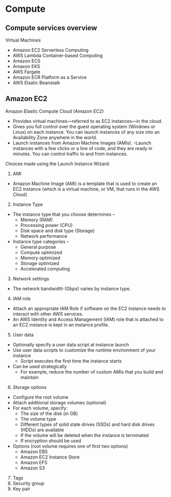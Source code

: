 # Compute

## Compute services overview
Virtual Machines
 - Amazon EC2
Serverless Computing
 - AWS Lambda
Container-based Computing
 - Amazon ECS
 - Amaxon EKS
 - AWS Fargate
 - Amazon ECR
Platform as a Service
 - AWS Elsatic Beanstalk

## Amazon EC2
Amazon Elastic Compute Cloud (Amazon EC2)
 - Provides virtual machines—referred to as EC2 instances—in the cloud.
 - Gives you full control over the guest operating system (Windows or Linux) on each instance.
You can launch instances of any size into an Availability Zone anywhere in the world.
 - Launch instances from Amazon Machine Images (AMIs).
 -Launch instances with a few clicks or a line of code, and they are ready in minutes.
You can control traffic to and from instances.

Choices made using the Launch Instance Wizard:
 1. AMI
   - Amazon Machine Image (AMI) is a template that is used to create an EC2 instance (which is a virtual machine, or VM, that runs in the AWS Cloud)
 2. Instance Type
   - The instance type that you choose determines –
     - Memory (RAM)
     - Processing power (CPU)
     - Disk space and disk type (Storage)
     - Network performance
   - Instance type categories –
     - General purpose
     - Compute optimized
     - Memory optimized
     - Storage optimized
     - Accelerated computing
 3. Network settings
   - The network bandwidth (Gbps) varies by instance type.
 4. IAM role
   - Attach an appropriate IAM Role if software on the EC2 instance needs to interact with other AWS services.
   - An AWS Identity and Access Management (IAM) role that is attached to an EC2 instance is kept in an instance profile.
 5. User data
   - Optionally specify a user data script at instance launch
   - Use user data scripts to customize the runtime environment of your instance
     - Script executes the first time the instance starts
   - Can be used strategically
     - For example, reduce the number of custom AMIs that you build and maintain
 6. Storage options
   - Configure the root volume
   - Attach additional storage volumes (optional)
   - For each volume, specify:
     - The size of the disk (in GB)
     - The volume type
     - Different types of solid state drives (SSDs) and hard disk drives (HDDs) are available
     - If the volume will be deleted when the instance is terminated
     - If encryption should be used
   - Options (root volume requires one of first two options)
     - Amazon EBS
     - Amazon EC2 Instance Store
     - Amazon EFS
     - Amazon S3
 7. Tags
 8. Security group
 9. Key pair